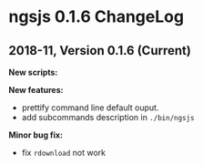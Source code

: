 # ngsjs 0.1.6 ChangeLog

## 2018-11, Version 0.1.6 (Current)

**New scripts:**  

**New features:**

- prettify command line default ouput.
- add subcommands description in `./bin/ngsjs` 

**Minor bug fix:**

- fix `rdownload` not work
